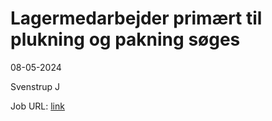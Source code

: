 # Lagermedarbejder primært til plukning og pakning søges
08-05-2024



Svenstrup J

Job URL: [link](https://www.jobindex.dk/jobannonce/r12478935/lagermedarbejder-primaert-til-plukning-og-pakning-soeges)


